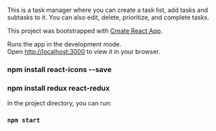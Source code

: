 This is a task manager where you can create a task list, add tasks and subtasks to it. You can also edit, delete, prioritize, and complete tasks.

This project was bootstrapped with [Create React App](https://github.com/facebook/create-react-app).

Runs the app in the development mode.\
Open [http://localhost:3000](http://localhost:3000) to view it in your browser.

### npm install react-icons --save

### npm install redux react-redux

In the project directory, you can run:

### `npm start`

